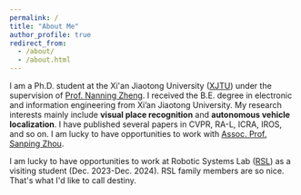 ```yaml
---
permalink: /
title: "About Me"
author_profile: true
redirect_from: 
  - /about/
  - /about.html
---
```


I am a Ph.D. student at the Xi'an Jiaotong University ([XJTU](http://en.xjtu.edu.cn/)) under the supervision of [Prof. Nanning Zheng](https://gr.xjtu.edu.cn/en/web/nnzheng).
I received the B.E. degree in electronic and information engineering from Xi’an Jiaotong University.
My research interests mainly include **visual place recognition** and **autonomous vehicle localization**.
I have published several papers in CVPR, RA-L, ICRA, IROS, and so on. I am lucky to have opportunities to work with [Assoc. Prof. Sanping Zhou](https://scholar.google.com/citations?user=2Drvv44AAAAJ&hl=zh-CN).

I am lucky to have opportunities to work at Robotic Systems Lab ([RSL](https://rsl.ethz.ch/)) as a visiting student (Dec. 2023-Dec. 2024). RSL family members are so nice. That's what I'd like to call destiny.